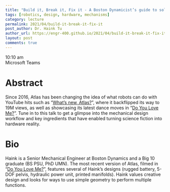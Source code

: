 ```yaml
---
title: "Build it, Break it, Fix it - A Boston Dynamicist’s guide to solving hard design problems"
tags: [robotics, design, hardware, mechanisms]
category: lecture
permalink: 2021/04/build-it-break-it-fix-it
post_author: Dr. Haink Tu
author_url: https://engr-400.github.io/2021/04/build-it-break-it-fix-it
layout: post
comments: true
---
```


<!-- This is for your headshot. 
<img align="right" width="250px" src="/images/190101-lastname.jpg" alt="Name Lastname"/>  -->

10:10 am  
Microsoft Teams  



# Abstract

Since 2016, Atlas has been changing the idea of what robots can do with YouTube hits such as “[What’s new, Atlas?](https://www.youtube.com/watch?v=fRj34o4hN4I)”, where it backflipped its way to 19M views, as well as showcasing its latest dance moves in “[Do You Love Me?](https://www.youtube.com/watch?v=fn3KWM1kuAw)”. Tune in to this talk to get a glimpse into the mechanical design workflow and key ingredients that have enabled turning science fiction into hardware reality.

# Bio

Haink is a Senior Mechanical Engineer at Boston Dynamics and a Big 10 graduate (BS PSU, PhD UMN). The most recent version of Atlas, filmed in “[Do You Love Me?](https://www.youtube.com/watch?v=fn3KWM1kuAw)”, features several of Haink’s designs (rugged battery, 5-DOF pelvis, hydraulic power unit, printed manifolds). Haink values creative design and looks for ways to use simple geometry to perform multiple functions.
